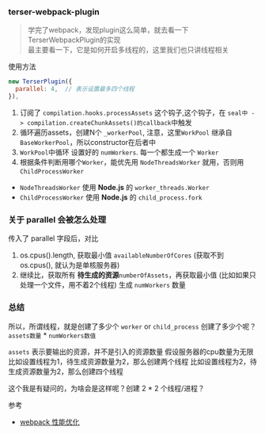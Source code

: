 ### terser-webpack-plugin

> 学完了webpack，发现plugin这么简单，就去看一下TerserWebpackPlugin的实现  
> 最主要看一下，它是如何开启多线程的，这里我们也只讲线程相关

使用方法

```javascript
new TerserPlugin({
  parallel: 4,  // 表示设置最多四个线程
}),

```

1. 订阅了 `compilation.hooks.processAssets` 这个钩子,这个钩子，在 `seal中 -> compilation.createChunkAssets()的callback`中触发
2. 循环遍历assets，创建N个 `_workerPool`, 注意，这里`WorkPool` 继承自 `BaseWorkerPool`，所以constructor在后者中
3. `WorkPool`中循环 设置好的 `numWorkers`. 每一个都生成一个 `Worker`
4. 根据条件判断用哪个`Worker`，能优先用 `NodeThreadsWorker` 就用，否则用 `ChildProcessWorker`
- `NodeThreadsWorker` 使用 **Node.js** 的 `worker_threads.Worker`
- `ChildProcessWorker` 使用 **Node.js** 的 `child_process.fork`
  



### 关于 parallel 会被怎么处理
传入了 parallel 字段后，对比
1. os.cpus().length, 获取最小值 `availableNumberOfCores` (获取不到 os.cpus(), 就认为是单核服务器)
2. 继续比，获取所有 **待生成的资源**`numberOfAssets`，再获取最小值 (比如如果只处理一个文件，用不着2个线程)
生成 `numWorkers` 数量

### 总结
所以，所谓线程，就是创建了多少个 `worker` or `child_process`
创建了多少个呢？ `assets数量` * `numWorkers数值`

`assets` 表示要输出的资源，并不是引入的资源数量
假设服务器的cpu数量为无限
比如设置线程为1，待生成资源数量为2，那么创建两个线程
比如设置线程为2，待生成资源数量为2，那么创建四个线程

这个我是有疑问的，为啥会是这样呢？创建 2 * 2 个线程/进程？


参考
- [webpack 性能优化](https://zhuanlan.zhihu.com/p/425076452)